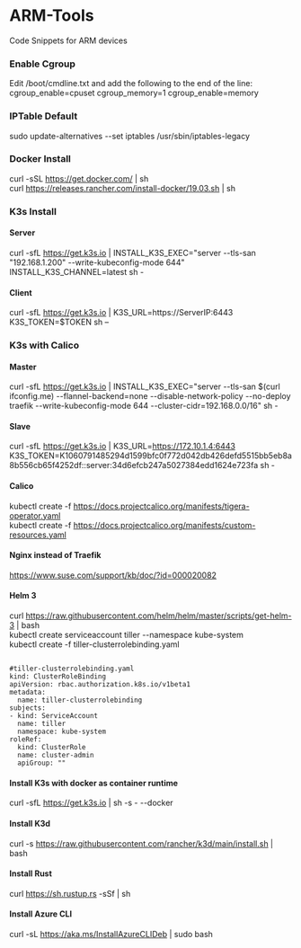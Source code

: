 # ARM-Tools
Code Snippets for ARM devices

### Enable Cgroup </br>
Edit /boot/cmdline.txt and add the following to the end of the line: </br>
cgroup_enable=cpuset cgroup_memory=1 cgroup_enable=memory

### IPTable Default
sudo update-alternatives --set iptables /usr/sbin/iptables-legacy </br>


### Docker Install </br>
curl -sSL https://get.docker.com/ | sh </br>
curl https://releases.rancher.com/install-docker/19.03.sh | sh

### K3s Install </br>
#### Server
curl -sfL https://get.k3s.io | INSTALL_K3S_EXEC="server --tls-san "192.168.1.200" --write-kubeconfig-mode 644" INSTALL_K3S_CHANNEL=latest sh -

#### Client
curl -sfL https://get.k3s.io | K3S_URL=https://ServerIP:6443 K3S_TOKEN=$TOKEN sh –

### K3s with Calico </br>
#### Master </br>
curl -sfL https://get.k3s.io | INSTALL_K3S_EXEC="server --tls-san $(curl ifconfig.me) --flannel-backend=none --disable-network-policy --no-deploy traefik --write-kubeconfig-mode 644 --cluster-cidr=192.168.0.0/16" sh - </br>

#### Slave </br>
curl -sfL https://get.k3s.io | K3S_URL=https://172.10.1.4:6443 K3S_TOKEN=K1060791485294d1599bfc0f772d042db426defd5515bb5eb8a8b556cb65f4252df::server:34d6efcb247a5027384edd1624e723fa sh - </br>

#### Calico</br>

kubectl create -f https://docs.projectcalico.org/manifests/tigera-operator.yaml </br>
kubectl create -f https://docs.projectcalico.org/manifests/custom-resources.yaml </br>

#### Nginx instead of Traefik
https://www.suse.com/support/kb/doc/?id=000020082 </br>


#### Helm 3
curl https://raw.githubusercontent.com/helm/helm/master/scripts/get-helm-3 | bash </br>
kubectl create serviceaccount tiller --namespace kube-system </br>
kubectl create -f tiller-clusterrolebinding.yaml

<pre><code>
#tiller-clusterrolebinding.yaml
kind: ClusterRoleBinding
apiVersion: rbac.authorization.k8s.io/v1beta1
metadata:
  name: tiller-clusterrolebinding
subjects:
- kind: ServiceAccount
  name: tiller
  namespace: kube-system
roleRef:
  kind: ClusterRole
  name: cluster-admin
  apiGroup: ""
</pre></code>

#### Install K3s with docker as container runtime </br>
curl -sfL https://get.k3s.io | sh -s - --docker

#### Install K3d </br>
curl -s https://raw.githubusercontent.com/rancher/k3d/main/install.sh | bash

#### Install Rust </br>
curl https://sh.rustup.rs -sSf | sh

#### Install Azure CLI </br>
curl -sL https://aka.ms/InstallAzureCLIDeb | sudo bash</br>

